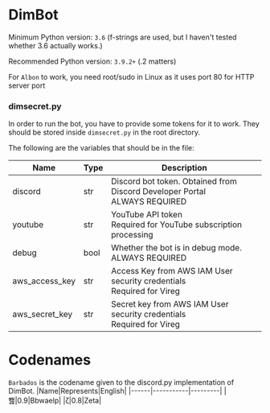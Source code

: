 # DimBot
Minimum Python version: `3.6` (f-strings are used, but I haven't tested whether 3.6 actually works.)

Recommended Python version: `3.9.2+` (.2 matters)

For `Albon` to work, you need root/sudo in Linux as it uses port 80 for HTTP server port
### dimsecret.py
In order to run the bot, you have to provide some tokens for it to work.
They should be stored inside `dimsecret.py` in the root directory.

The following are the variables that should be in the file:

| Name              | Type | Description                                                               |
|-------------------|------|---------------------------------------------------------------------------|
| discord           | str  | Discord bot token. Obtained from Discord Developer Portal<br>ALWAYS REQUIRED |
| youtube           | str  | YouTube API token<br>Required for YouTube subscription processing            |
| debug             | bool | Whether the bot is in debug mode.<br>ALWAYS REQUIRED                         |
| aws_access_key    | str  | Access Key from AWS IAM User security credentials<br>Required for Vireg  |
| aws_secret_key    | str  | Secret key from AWS IAM User security credentials<br>Required for Vireg  |

# Codenames
`Barbados` is the codename given to the discord.py implementation of DimBot.
|Name|Represents|English|
|------|-----------|---------|
|뾆|0.9|Bbwaelp|
|ζ|0.8|Zeta|